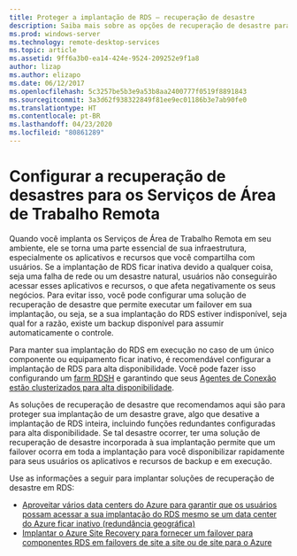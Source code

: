 ```yaml
---
title: Proteger a implantação de RDS – recuperação de desastre
description: Saiba mais sobre as opções de recuperação de desastre para os Serviços de Área de Trabalho Remota
ms.prod: windows-server
ms.technology: remote-desktop-services
ms.topic: article
ms.assetid: 9ff6a3b0-ea14-424e-9524-209252e9f1a8
author: lizap
ms.author: elizapo
ms.date: 06/12/2017
ms.openlocfilehash: 5c3257be5b3e9a53b8aa2400777f0519f8891843
ms.sourcegitcommit: 3a3d62f938322849f81ee9ec01186b3e7ab90fe0
ms.translationtype: HT
ms.contentlocale: pt-BR
ms.lasthandoff: 04/23/2020
ms.locfileid: "80861289"
---
```

# <a name="configure-disaster-recovery-for-remote-desktop-services"></a>Configurar a recuperação de desastres para os Serviços de Área de Trabalho Remota

Quando você implanta os Serviços de Área de Trabalho Remota em seu ambiente, ele se torna uma parte essencial de sua infraestrutura, especialmente os aplicativos e recursos que você compartilha com usuários. Se a implantação de RDS ficar inativa devido a qualquer coisa, seja uma falha de rede ou um desastre natural, usuários não conseguirão acessar esses aplicativos e recursos, o que afeta negativamente os seus negócios. Para evitar isso, você pode configurar uma solução de recuperação de desastre que permite executar um failover em sua implantação, ou seja, se a sua implantação do RDS estiver indisponível, seja qual for a razão, existe um backup disponível para assumir automaticamente o controle.

Para manter sua implantação do RDS em execução no caso de um único componente ou equipamento ficar inativo, é recomendável configurar a implantação de RDS para alta disponibilidade. Você pode fazer isso configurando um [farm RDSH](rds-scale-rdsh-farm.md) e garantindo que seus [Agentes de Conexão estão clusterizados para alta disponibilidade](rds-connection-broker-cluster.md). 

As soluções de recuperação de desastre que recomendamos aqui são para proteger sua implantação de um desastre grave, algo que desative a implantação de RDS inteira, incluindo funções redundantes configuradas para alta disponibilidade. Se tal desastre ocorrer, ter uma solução de recuperação de desastre incorporada à sua implantação permite que um failover ocorra em toda a implantação para você disponibilizar rapidamente para seus usuários os aplicativos e recursos de backup e em execução.

Use as informações a seguir para implantar soluções de recuperação de desastre em RDS:

- [Aproveitar vários data centers do Azure para garantir que os usuários possam acessar a sua implantação do RDS mesmo se um data center do Azure ficar inativo (redundância geográfica)](rds-multi-datacenter-deployment.md)
- [Implantar o Azure Site Recovery para fornecer um failover para componentes RDS em failovers de site a site ou de site para o Azure](rds-disaster-recovery-with-azure.md)


